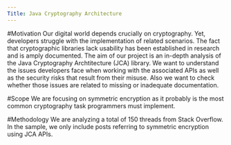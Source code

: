 ```yaml
---
Title: Java Cryptography Architecture
---
```


#Motivation
Our digital world depends crucially on cryptography. Yet, developers struggle with the implementation of related scenarios. The fact that cryptographic libraries lack usability has been established in research and is amply documented.
The aim of our project is an in-depth analysis of the Java Cryptography Archtitecture (JCA) library. We want to understand the issues developers face when working with the associated APIs as well as the security risks that result from their misuse. Also we want to check whether those issues are related to missing or inadequate documentation.


#Scope
We are focusing on symmetric encryption as it probably is the most common cryptography task programmers must implement.

#Methodology
We are analyzing a total of 150 threads from Stack Overflow.
In the sample, we only include posts referring to symmetric encryption using JCA APIs.

